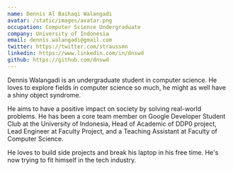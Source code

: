 ```yaml
---
name: Dennis Al Baihaqi Walangadi
avatar: /static/images/avatar.png
occupation: Computer Science Undergraduate
company: University of Indonesia
email: dennis.walangadi@gmail.com
twitter: https://twitter.com/straussmn
linkedin: https://www.linkedin.com/in/dnswd
github: https://github.com/dnswd
---
```


Dennis Walangadi is an undergraduate student in computer science. He loves to explore fields in
computer science so much, he might as well have a shiny object syndrome.

He aims to have a positive impact on society by solving real-world problems. He has been a core
team member on Google Developer Student Club at the University of Indonesia, Head of Academic of
DDP0 project, Lead Engineer at Faculty Project, and a Teaching Assistant at Faculty of Computer
Science.

He loves to build side projects and break his laptop in his free time. He's now trying to fit
himself in the tech industry.
